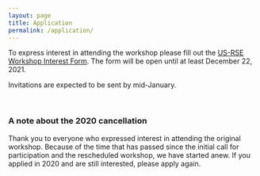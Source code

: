 ```yaml
---
layout: page
title: Application
permalink: /application/
---
```


To express interest in attending the workshop please fill out the
[US-RSE Workshop Interest Form](https://forms.gle/E5BKkysrfQZ2EtXbA).
The form will be open until at least December 22, 2021.

Invitations are expected to be sent by mid-January.

<br>

### A note about the 2020 cancellation
Thank you to everyone who expressed interest in attending the original
workshop. Because of the time that has passed since the initial call
for participation and the rescheduled workshop, we have started anew.
If you applied in 2020 and are still interested, please apply again.

